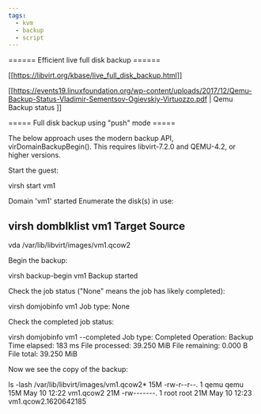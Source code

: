 ```yaml
---
tags:
  - kvm
  - backup
  - script
---
```


====== Efficient live full disk backup ======

[[https://libvirt.org/kbase/live_full_disk_backup.html]]

[[https://events19.linuxfoundation.org/wp-content/uploads/2017/12/Qemu-Backup-Status-Vladimir-Sementsov-Ogievskiy-Virtuozzo.pdf | Qemu Backup status ]]


===== Full disk backup using "push" mode =====

The below approach uses the modern backup API, virDomainBackupBegin(). This requires libvirt-7.2.0 and QEMU-4.2, or higher versions.

Start the guest:

   virsh start vm1

Domain 'vm1' started
Enumerate the disk(s) in use:

   virsh domblklist vm1
   Target   Source
   --------------------------------------
   vda      /var/lib/libvirt/images/vm1.qcow2

Begin the backup:

   virsh backup-begin vm1
   Backup started

Check the job status ("None" means the job has likely completed):

   virsh domjobinfo vm1
   Job type:         None

Check the completed job status:

   virsh domjobinfo vm1 --completed
   Job type:         Completed
   Operation:        Backup
   Time elapsed:     183          ms
   File processed:   39.250 MiB
   File remaining:   0.000 B
   File total:       39.250 MiB

Now we see the copy of the backup:

   ls -lash /var/lib/libvirt/images/vm1.qcow2*
   15M -rw-r--r--. 1 qemu qemu 15M May 10 12:22 vm1.qcow2
   21M -rw-------. 1 root root 21M May 10 12:23 vm1.qcow2.1620642185